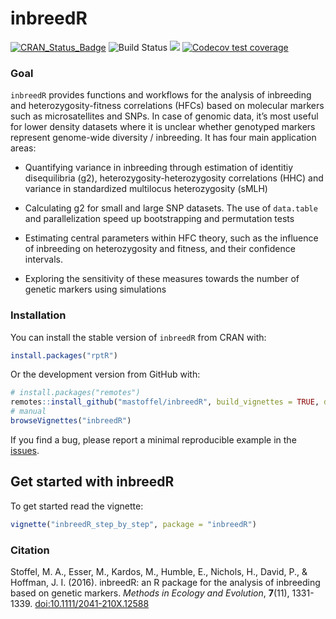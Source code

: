 <!-- README.md is generated from README.Rmd. Please edit that file -->

# inbreedR

[![CRAN_Status_Badge](http://www.r-pkg.org/badges/version/inbreedR)](https://cran.r-project.org/package=inbreedR)
![Build
Status](https://travis-ci.org/mastoffel/inbreedR.svg?branch=master)
[![](http://cranlogs.r-pkg.org/badges/grand-total/inbreedR)](https://cran.r-project.org/package=inbreedR)
[![Codecov test
coverage](https://codecov.io/gh/mastoffel/inbreedR/branch/master/graph/badge.svg)](https://codecov.io/gh/mastoffel/inbreedR?branch=master)

### Goal

`inbreedR` provides functions and workflows for the analysis of
inbreeding and heterozygosity-fitness correlations (HFCs) based on
molecular markers such as microsatellites and SNPs. In case of genomic
data, it’s most useful for lower density datasets where it is unclear
whether genotyped markers represent genome-wide diversity / inbreeding.
It has four main application areas:

-   Quantifying variance in inbreeding through estimation of identitiy
    disequilibria (g2), heterozygosity-heterozygosity correlations (HHC)
    and variance in standardized multilocus heterozygosity (sMLH)

-   Calculating g2 for small and large SNP datasets. The use of
    `data.table` and parallelization speed up bootstrapping and
    permutation tests

-   Estimating central parameters within HFC theory, such as the
    influence of inbreeding on heterozygosity and fitness, and their
    confidence intervals.

-   Exploring the sensitivity of these measures towards the number of
    genetic markers using simulations

### Installation

You can install the stable version of `inbreedR` from CRAN with:

``` r
install.packages("rptR")
```

Or the development version from GitHub with:

``` r
# install.packages("remotes")
remotes::install_github("mastoffel/inbreedR", build_vignettes = TRUE, dependencies = TRUE) 
# manual
browseVignettes("inbreedR")
```

If you find a bug, please report a minimal reproducible example in the
[issues](https://github.com/mastoffel/inbreedR/issues).

## Get started with inbreedR

To get started read the vignette:

``` r
vignette("inbreedR_step_by_step", package = "inbreedR")
```

### Citation

Stoffel, M. A., Esser, M., Kardos, M., Humble, E., Nichols, H., David,
P., & Hoffman, J. I. (2016). inbreedR: an R package for the analysis of
inbreeding based on genetic markers. *Methods in Ecology and Evolution*,
**7**(11), 1331-1339. <doi:10.1111/2041-210X.12588>

